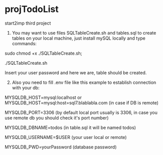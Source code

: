 # projTodoList
start2imp third project

1. You may want to use files SQLTableCreate.sh and tables.sql to create tables on your local machine, just install mySQL locally and type commands:

sudo chmod +x ./SQLTableCreate.sh;

./SQLTableCreate.sh

Insert your user password and here we are, table should be created.


2. Also you need to fill .env file like this example to establish connection with your db:


MYSQLDB_HOST=mysql:localhost or MYSQLDB_HOST=mysql:host=sql7.blablabla.com (in case if DB is remote)

MYSQLDB_PORT=3306 (by default local port usually is 3306, in case you use remote db you should check it's port number)

MYSQLDB_DBNAME=todos (in table.sql it will be named todos)

MYSQLDB_USERNAME=$USER (your user local or remote)

MYSQLDB_PWD=yourPassword (database password)
